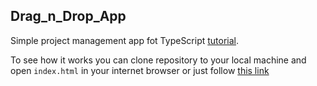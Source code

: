 ## Drag_n_Drop_App
Simple project management app fot TypeScript [tutorial](https://www.udemy.com/share/1013yQAEEfc1tQR3wF/).

To see how it works you can clone repository to your local machine and open `index.html` in your internet browser or just follow [this link](https://oleg-freeman.github.io/drag-n-drop-ts/)
